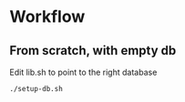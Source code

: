 # Workflow

## From scratch, with empty db

Edit lib.sh to point to the right database

```
./setup-db.sh
```